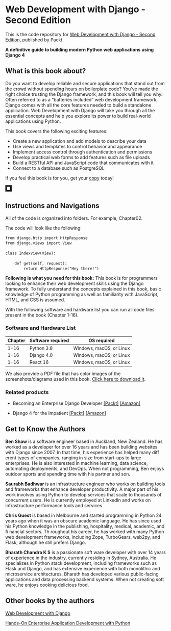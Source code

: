 # Web Development with Django - Second Edition

<a href="https://www.packtpub.com/product/web-development-with-django-second-edition/9781803230603?utm_source=github&utm_medium=repository&utm_campaign="><img src="https://content.packt.com/B18654/cover_image_small.jpg" alt="" height="256px" align="right"></a>

This is the code repository for [Web Development with Django - Second Edition](https://www.packtpub.com/product/web-development-with-django-second-edition/9781803230603?utm_source=github&utm_medium=repository&utm_campaign=), published by Packt.

**A definitive guide to building modern Python web applications using Django 4**

## What is this book about?
Do you want to develop reliable and secure applications that stand out from the crowd without spending hours on boilerplate code? You’ve made the right choice trusting the Django framework, and this book will tell you why. Often referred to as a “batteries included” web development framework, Django comes with all the core features needed to build a standalone application. Web Development with Django will take you through all the essential concepts and help you explore its power to build real-world applications using Python.

This book covers the following exciting features:
* Create a new application and add models to describe your data
* Use views and templates to control behavior and appearance
* Implement access control through authentication and permissions
* Develop practical web forms to add features such as file uploads
* Build a RESTful API and JavaScript code that communicates with it
* Connect to a database such as PostgreSQL

If you feel this book is for you, get your [copy](https://www.amazon.com/dp/1803230606) today!

<a href="https://www.packtpub.com/?utm_source=github&utm_medium=banner&utm_campaign=GitHubBanner"><img src="https://raw.githubusercontent.com/PacktPublishing/GitHub/master/GitHub.png" 
alt="https://www.packtpub.com/" border="5" /></a>

## Instructions and Navigations
All of the code is organized into folders. For example, Chapter02.

The code will look like the following:
```
from django.http import HttpResponse
from django.views import View

class IndexView(View):
    
    def get(self, request):
        return HttpResponse("Hey there!")
```

**Following is what you need for this book:**
This book is for programmers looking to enhance their web development skills using the Django framework. To fully understand the concepts explained in this book, basic knowledge of Python programming as well as familiarity with JavaScript, HTML, and CSS is assumed.

With the following software and hardware list you can run all code files present in the book (Chapter 1-16).
### Software and Hardware List
| Chapter | Software required | OS required |
| -------- | ------------------------------------ | ----------------------------------- |
| 1-16 | Python 3.8 | Windows, macOS, or Linux |
| 1-16 | Django 4.0 | Windows, macOS, or Linux |
| 1-16 | React 16 | Windows, macOS, or Linux |

We also provide a PDF file that has color images of the screenshots/diagrams used in this book. [Click here to download it](https://packt.link/5pZtF).

### Related products
* Becoming an Enterprise Django Developer [[Packt]](https://www.packtpub.com/product/becoming-an-enterprise-django-developer/9781801073639?utm_source=github&utm_medium=repository&utm_campaign=9781801073639) [[Amazon]](https://www.amazon.com/dp/1801073635)

*  Django 4 for the Impatient [[Packt]](https://www.packtpub.com/product/django-4-for-the-impatient/9781803245836?utm_source=github&utm_medium=repository&utm_campaign=9781803245836) [[Amazon]](https://www.amazon.com/dp/1803245832)


## Get to Know the Authors
**Ben Shaw** is a software engineer based in Auckland, New Zealand. He has worked as a developer for
over 16 years and has been building websites with Django since 2007. In that time, his experience has
helped many diff erent types of companies, ranging in size from start-ups to large enterprises. He is
also interested in machine learning, data science, automating deployments, and DevOps. When not
programming, Ben enjoys outdoor sports and spending time with his partner and son.

**Saurabh Badhwar** is an infrastructure engineer who works on building tools and frameworks that
enhance developer productivity. A major part of his work involves using Python to develop services
that scale to thousands of concurrent users. He is currently employed at LinkedIn and works on
infrastructure performance tools and services.

**Chris Guest** is based in Melbourne and started programming in Python 24 years ago when it was an
obscure academic language. He has since used his Python knowledge in the publishing, hospitality,
medical, academic, and fi nancial sectors. Th roughout his career, he has worked with many Python
web development frameworks, including Zope, TurboGears, web2py, and Flask, although he still
prefers Django.

**Bharath Chandra K S** is a passionate soft ware developer with over 14 years of experience in the
industry, currently residing in Sydney, Australia. He specializes in Python stack development, including
frameworks such as Flask and Django, and has extensive experience with both monolithic and microservice
architectures. Bharath has developed various public-facing applications and data processing
backend systems. When not creating soft ware, he enjoys cooking delicious food.


## Other books by the authors
[Web Development with Django](https://www.packtpub.com/product/web-development-with-django/9781839212505?utm_source=github&utm_medium=repository&utm_campaign=9781839212505)

[Hands-On Enterprise Application Development with Python](https://www.packtpub.com/product/hands-on-enterprise-application-development-with-python/9781789532364?utm_source=github&utm_medium=repository&utm_campaign=9781789532364)
